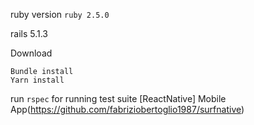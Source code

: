 ruby version `ruby 2.5.0`

rails 5.1.3

Download 

    Bundle install
    Yarn install

run `rspec` for running test suite
[ReactNative] Mobile App(https://github.com/fabriziobertoglio1987/surfnative)
